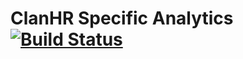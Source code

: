 # ClanHR Specific Analytics [![Build Status](https://app.travis-ci.com/clanhr/analytics.svg?branch=master)](https://app.travis-ci.com/clanhr/analytics)
